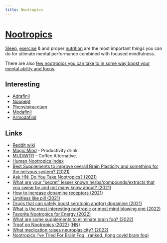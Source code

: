 ```yaml
---
title: Nootropics
---
```


# [Nootropics](http://en.wikipedia.org/wiki/Nootropic)

[Sleep](../sleep/sleep.md), [exercise](../fitness/fitness.md) & and proper [nutrition](../health/nutrition/nutrition.md) are the most important things you can do for ultimate mental performance combined with focused mindfulness.

There are also [few nootropics you can take to in some way boost your mental ability and focus](https://www.reddit.com/r/Nootropics/comments/ub5i2d/what_is_the_most_interesting_nootropic_or_most/).

## Interesting

- [Adrafinil](https://psychonautwiki.org/wiki/Adrafinil)
- [Noopept](https://psychonautwiki.org/wiki/Noopept)
- [Phenylpiracetam](https://psychonautwiki.org/wiki/Phenylpiracetam)
- [Modafinil](https://psychonautwiki.org/wiki/Modafinil)
- [Armodafinil](https://psychonautwiki.org/wiki/Armodafinil)

## Links

- [Reddit wiki](https://www.reddit.com/r/Nootropics/wiki/index)
- [Magic Mind](https://magicmind.co/) - Productivity drink.
- [MUD\WTR](https://mudwtr.com/) - Coffee Alternative.
- [Human Nootropics Index](https://www.reddit.com/r/Nootropics/comments/j2bq25/update_ive_crawled_the_entire_pubmed_database_and/)
- [Best Supplements to improve overall Brain Plasticity and something for the nervous system? (2021)](https://www.reddit.com/r/Nootropics/comments/lg8ibi/best_supplements_to_improve_overall_brain/)
- [Ask HN: Do You Take Nootropics? (2021)](https://news.ycombinator.com/item?id=26287437)
- [What are your "secret" lesser known herbs/compounds/extracts that you swear by and not many know about? (2021)](https://www.reddit.com/r/Nootropics/comments/m32fui/what_are_your_secret_lesser_known/)
- [How to increase dopamine receptors (2021)](https://www.reddit.com/r/Nootropics/comments/o5iibc/how_to_increase_dopamine_receptors/)
- [Limitless like pill (2021)](https://www.reddit.com/r/researchchemicals/comments/q5fe9l/if_you_were_to_submit_your_combination_of_drugs/)
- [Drugs that can safely boost serotonin and(or) dopamine (2021)](https://www.reddit.com/r/researchchemicals/comments/qknegv/are_there_any_research_chems_or_drugs_in_general/)
- [What is the most interesting nootropic or most mind blowing one (2022)](https://www.reddit.com/r/Nootropics/comments/ub5i2d/what_is_the_most_interesting_nootropic_or_most/)
- [Favorite Nootropics for Energy (2022)](https://www.reddit.com/r/Nootropics/comments/ucpfz3/favorite_nootropics_for_energy/)
- [What are some supplements to eliminate brain fog? (2022)](https://www.reddit.com/r/Nootropics/comments/us2qgr/what_are_some_supplements_to_eliminate_brain_fog/)
- [Troof on Nootropics (2022)](https://astralcodexten.substack.com/p/link-troof-on-nootropics?s=r) ([HN](https://news.ycombinator.com/item?id=31424905))
- [What medication raises neuroplasicity? (2022)](https://www.reddit.com/r/Nootropics/comments/vf03lu/what_medication_raises_neuroplasicity/)
- [Nootropics I've Tried For Brain Fog , ranked. (long covid brain fog)](https://www.reddit.com/r/Nootropics/comments/vjnbqc/nootropics_ive_tried_for_brain_fog_ranked_long/)
